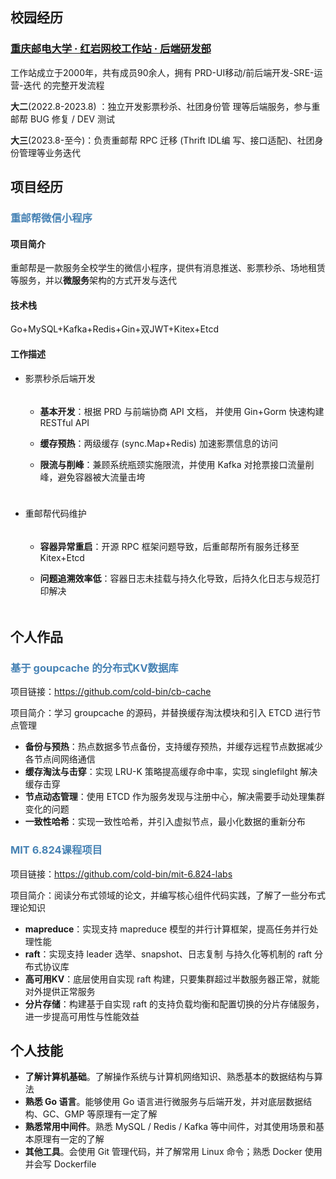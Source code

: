 ## 校园经历

### [重庆邮电⼤学 · 红岩⽹校⼯作站 · 后端研发部](https://redrock.team/)

⼯作站成⽴于2000年，共有成员90余⼈，拥有 PRD-UI移动/前后端开发-SRE-运营-迭代 的完整开发流程 

**⼤⼆**(2022.8-2023.8) ：独⽴开发影票秒杀、社团⾝份管 理等后端服务，参与重邮帮 BUG 修复 / DEV 测试 

**⼤三**(2023.8-⾄今)：负责重邮帮 RPC 迁移 (Thrift IDL编 写、接⼝适配)、社团⾝份管理等业务迭代

## 项目经历

### <span style="color:#4682b4">重邮帮微信⼩程序</span>

#### 项⽬简介

重邮帮是⼀款服务全校学⽣的微信⼩程序，提供有消息推送、影票秒杀、场地租赁等服务，并以**微服务**架构的⽅式开发与迭代

#### 技术栈

 Go+MySQL+Kafka+Redis+Gin+双JWT+Kitex+Etcd

#### ⼯作描述

- 影票秒杀后端开发

  <div style="height:5px"></div>

  - **基本开发**：根据 PRD 与前端协商 API ⽂档， 并使⽤ Gin+Gorm 快速构建 RESTful API

  - **缓存预热**：两级缓存 (sync.Map+Redis) 加速影票信息的访问

  - **限流与削峰**：兼顾系统瓶颈实施限流，并使⽤ Kafka 对抢票接⼝流量削峰，避免容器被⼤流量击垮

    <div style="height:10px"></div>

- 重邮帮代码维护

  <div style="height:5px"></div>

  - **容器异常重启**：开源 RPC 框架问题导致，后重邮帮所有服务迁移⾄ Kitex+Etcd

  - **问题追溯效率低**：容器⽇志未挂载与持久化导致，后持久化⽇志与规范打印解决

  <div style="height:5px;weight:100%"></div>

## 个人作品

### <span style="color:#4682b4">基于 goupcache 的分布式KV数据库</span>

项⽬链接：https://github.com/cold-bin/cb-cache 

项⽬简介：学习 groupcache 的源码，并替换缓存淘汰模块和引入 ETCD 进行节点管理

- **备份与预热**：热点数据多节点备份，⽀持缓存预热，并缓存远程节点数据减少各节点间网络通信
- **缓存淘汰与击穿**：实现 LRU-K 策略提高缓存命中率，实现 singlefilght 解决缓存击穿
- **节点动态管理**：使用 ETCD 作为服务发现与注册中心，解决需要手动处理集群变化的问题
- **⼀致性哈希**：实现⼀致性哈希，并引入虚拟节点，最⼩化数据的重新分布

### <span style="color:#4682b4">MIT 6.824课程项⽬</span>

项⽬链接：https://github.com/cold-bin/mit-6.824-labs

项目简介：阅读分布式领域的论文，并编写核⼼组件代码实践，了解了一些分布式理论知识

- **mapreduce**：实现⽀持 mapreduce 模型的并⾏计算框架，提⾼任务并⾏处理性能
- **raft**：实现⽀持 leader 选举、snapshot、⽇志复制 与持久化等机制的 raft 分布式协议库
- **⾼可⽤KV**：底层使⽤⾃实现 raft 构建，只要集群超过半数服务器正常，就能对外提供正常服务
- **分⽚存储**：构建基于⾃实现 raft 的⽀持负载均衡和配置切换的分⽚存储服务，进⼀步提⾼可⽤性与性能效益

## 个人技能

- **了解计算机基础**。了解操作系统与计算机⽹络知识、熟悉基本的数据结构与算法
- **熟悉 Go 语言**。能够使⽤ Go 语⾔进⾏微服务与后端开发，并对底层数据结构、GC、GMP 等原理有一定了解
- **熟悉常⽤中间件**。熟悉 MySQL / Redis / Kafka 等中间件，对其使⽤场景和基本原理有⼀定的了解
- **其他工具**。会使⽤ Git 管理代码，并了解常⽤ Linux 命令；熟悉 Docker 使⽤并会写 Dockerfile
